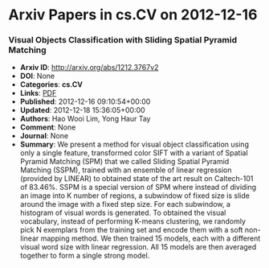# Arxiv Papers in cs.CV on 2012-12-16
### Visual Objects Classification with Sliding Spatial Pyramid Matching
- **Arxiv ID**: http://arxiv.org/abs/1212.3767v2
- **DOI**: None
- **Categories**: **cs.CV**
- **Links**: [PDF](http://arxiv.org/pdf/1212.3767v2)
- **Published**: 2012-12-16 09:10:54+00:00
- **Updated**: 2012-12-18 15:36:05+00:00
- **Authors**: Hao Wooi Lim, Yong Haur Tay
- **Comment**: None
- **Journal**: None
- **Summary**: We present a method for visual object classification using only a single feature, transformed color SIFT with a variant of Spatial Pyramid Matching (SPM) that we called Sliding Spatial Pyramid Matching (SSPM), trained with an ensemble of linear regression (provided by LINEAR) to obtained state of the art result on Caltech-101 of 83.46%. SSPM is a special version of SPM where instead of dividing an image into K number of regions, a subwindow of fixed size is slide around the image with a fixed step size. For each subwindow, a histogram of visual words is generated. To obtained the visual vocabulary, instead of performing K-means clustering, we randomly pick N exemplars from the training set and encode them with a soft non-linear mapping method. We then trained 15 models, each with a different visual word size with linear regression. All 15 models are then averaged together to form a single strong model.




